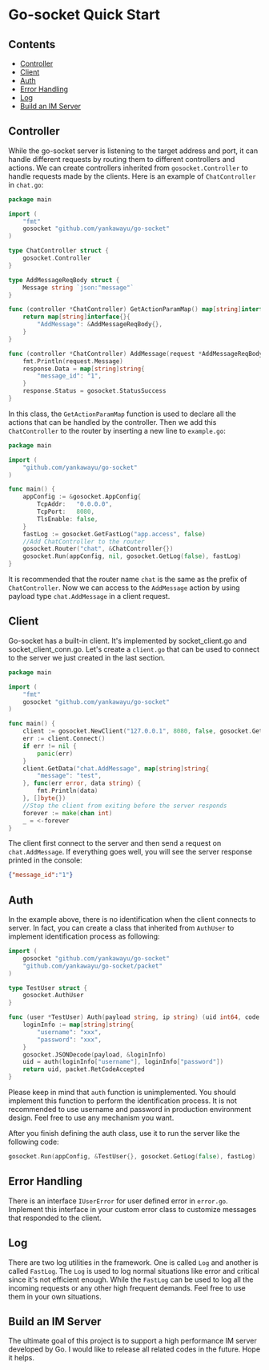# Go-socket Quick Start

## Contents
- [Controller](#controller)
- [Client](#client)
- [Auth](#auth)
- [Error Handling](#error-handling)
- [Log](#log)
- [Build an IM Server](#build-an-im-server)

## Controller
While the go-socket server is listening to the target address and port, it can handle different requests by routing them to different controllers and actions.
We can create controllers inherited from `gosocket.Controller` to handle requests made by the clients. Here is an example of `ChatController` in `chat.go`:

```go
package main

import (
	"fmt"
	gosocket "github.com/yankawayu/go-socket"
)

type ChatController struct {
	gosocket.Controller
}

type AddMessageReqBody struct {
	Message string `json:"message"`
}

func (controller *ChatController) GetActionParamMap() map[string]interface{} {
	return map[string]interface{}{
		"AddMessage": &AddMessageReqBody{},
	}
}

func (controller *ChatController) AddMessage(request *AddMessageReqBody, response *gosocket.ResponseBody) {
	fmt.Println(request.Message)
	response.Data = map[string]string{
		"message_id": "1",
	}
	response.Status = gosocket.StatusSuccess
}
```
In this class, the `GetActionParamMap` function is used to declare all the actions that can be handled by the controller.
Then we add this `ChatController` to the router by inserting a new line to `example.go`:
```go
package main

import (
	"github.com/yankawayu/go-socket"
)

func main() {
	appConfig := &gosocket.AppConfig{
		TcpAddr:   "0.0.0.0",
		TcpPort:   8080,
		TlsEnable: false,
	}
	fastLog := gosocket.GetFastLog("app.access", false)
	//Add ChatController to the router
	gosocket.Router("chat", &ChatController{})
	gosocket.Run(appConfig, nil, gosocket.GetLog(false), fastLog)
}
```

It is recommended that the router name `chat` is the same as the prefix of `ChatController`. Now we can access to the `AddMessage` action by using payload type `chat.AddMessage` in a client request.

## Client
Go-socket has a built-in client. It's implemented by socket_client.go and socket_client_conn.go. Let's create a `client.go` that can be used to connect to the server we just created in the last section.
```go
package main

import (
	"fmt"
	gosocket "github.com/yankawayu/go-socket"
)

func main() {
	client := gosocket.NewClient("127.0.0.1", 8080, false, gosocket.GetLog(false))
	err := client.Connect()
	if err != nil {
		panic(err)
	}
	client.GetData("chat.AddMessage", map[string]string{
		"message": "test",
	}, func(err error, data string) {
		fmt.Println(data)
	}, []byte{})
	//Stop the client from exiting before the server responds
	forever := make(chan int)
	_ = <-forever
}
```
The client first connect to the server and then send a request on `chat.AddMessage`. If everything goes well, you will see the server response printed in the console:

```json
{"message_id":"1"}
```

## Auth
In the example above, there is no identification when the client connects to server. In fact, you can create a class that inherited from `AuthUser` to implement identification process as following:
```go
import (
	gosocket "github.com/yankawayu/go-socket"
	"github.com/yankawayu/go-socket/packet"
)

type TestUser struct {
	gosocket.AuthUser
}

func (user *TestUser) Auth(payload string, ip string) (uid int64, code packet.ReturnCode) {
	loginInfo := map[string]string{
		"username": "xxx",
		"password": "xxx",
	}
	gosocket.JSONDecode(payload, &loginInfo)
	uid = auth(loginInfo["username"], loginInfo["password"])
	return uid, packet.RetCodeAccepted
}
```
Please keep in mind that `auth` function is unimplemented. You should implement this function to perform the identification process. It is not recommended to use username and password in production environment design. Feel free to use any mechanism you want.

After you finish defining the auth class, use it to run the server like the following code:
```go
gosocket.Run(appConfig, &TestUser{}, gosocket.GetLog(false), fastLog)
```

## Error Handling
There is an interface `IUserError` for user defined error in `error.go`. Implement this interface in your custom error class to customize messages that responded to the client.

## Log
There are two log utilities in the framework. One is called `Log` and another is called `FastLog`. The `Log` is used to log normal situations like error and critical since it's not efficient enough. While the `FastLog` can be used to log all the incoming requests or any other high frequent demands. Feel free to use them in your own situations.

## Build an IM Server
The ultimate goal of this project is to support a high performance IM server developed by Go. I would like to release all related codes in the future.
Hope it helps.